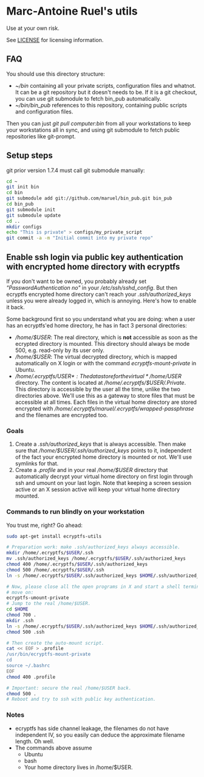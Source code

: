 Marc-Antoine Ruel's utils
=========================

Use at your own risk.

See [LICENSE](https://github.com/maruel/bin_pub/blob/master/LICENSE) for
licensing information.


FAQ
---

You should use this directory structure:

-   *~/bin* containing all your private scripts, configuration files and
    whatnot.  It can be a git repository but it doesn't needs to be. If it is a
    git checkout, you can use git submodule to fetch bin_pub automatically.
-   *~/bin/bin_pub* references to this repository, containing public scripts and
    configuration files.

Then you can just *git pull computer:bin* from all your workstations to keep
your workstations all in sync, and using git submodule to fetch public
repositories like git-prompt.


Setup steps
-----------

git prior version 1.7.4 must call git submodule manually:

```bash
cd ~
git init bin
cd bin
git submodule add git://github.com/maruel/bin_pub.git bin_pub
cd bin_pub
git submodule init
git submodule update
cd ..
mkdir configs
echo "This is private" > configs/my_private_script
git commit -a -m "Initial commit into my private repo"
```


Enable ssh login via public key authentication with encrypted home directory with ecryptfs
------------------------------------------------------------------------------------------

If you don't want to be owned, you probably already set
*"PasswordAuthentication no"* in your */etc/ssh/sshd_config*. But then ecryptfs
encrypted home directory can't reach your *.ssh/authorized_keys* unless you were
already logged in, which is annoying. Here's how to enable it back.

Some background first so you understand what you are doing: when a user has an
ecryptfs'ed home directory, he has in fact 3 personal directories:

- */home/$USER*: The real directory, which is **not** accessible as soon as the
  ecrypted directory is mounted. This directory should always be mode 500, e.g.
  read-only by its user only.
- */home/$USER*: The virtual decrypted directory, which is mapped automatically
  on X login or with the command *ecryptfs-mount-private* in Ubuntu.
- */home/.ecryptfs/$USER*: The datastore for the virtual */home/$USER*
  directory.  The content is located at */home/.ecryptfs/$USER/.Private*. This
  directory is accessible by the user all the time, unlike the two directories
  above. We'll use this as a gateway to store files that must be accessible at
  all times.  Each files in the virtual home directory are stored encrypted with
  */home/.ecryptfs/maruel/.ecryptfs/wrapped-passphrase* and the filenames are
  encrypted too.


### Goals

1. Create a *.ssh/authorized_keys* that is always accessible. Then make sure
   that */home/$USER/.ssh/authorized_keys* points to it, independent of the fact
   your encrypted home directory is mounted or not. We'll use symlinks for that.
2. Create a *.profile* and in your real */home/$USER* directory that
   automatically decrypt your virtual home directory on first login through ssh
   and umount on your last login. Note that keeping a screen session active or
   an X session active will keep your virtual home directory mounted.

### Commands to run blindly on your workstation

You trust me, right? Go ahead:

```bash
sudo apt-get install ecryptfs-utils

# Preparation work: make .ssh/authorized_keys always accessible.
mkdir /home/.ecryptfs/$USER/.ssh
mv .ssh/authorized_keys /home/.ecryptfs/$USER/.ssh/authorized_keys
chmod 400 /home/.ecryptfs/$USER/.ssh/authorized_keys
chmod 500 /home/.ecryptfs/$USER/.ssh
ln -s /home/.ecryptfs/$USER/.ssh/authorized_keys $HOME/.ssh/authorized_keys

# Now, please close all the open programs in X and start a shell terminal. Then
# move on:
ecryptfs-umount-private
# Jump to the real /home/$USER.
cd $HOME
chmod 700 .
mkdir .ssh
ln -s /home/.ecryptfs/$USER/.ssh/authorized_keys $HOME/.ssh/authorized_keys
chmod 500 .ssh

# Then create the auto-mount script.
cat << EOF > .profile
/usr/bin/ecryptfs-mount-private
cd
source ~/.bashrc
EOF
chmod 400 .profile

# Important: secure the real /home/$USER back.
chmod 500 .
# Reboot and try to ssh with public key authentication.
```

### Notes

- ecryptfs has side channel leakage, the filenames do not have independent IV,
  so you easily can deduce the approximate filename length. Oh well.
- The commands above assume
  - Ubuntu
  - bash
  - Your home directory lives in /home/$USER.
